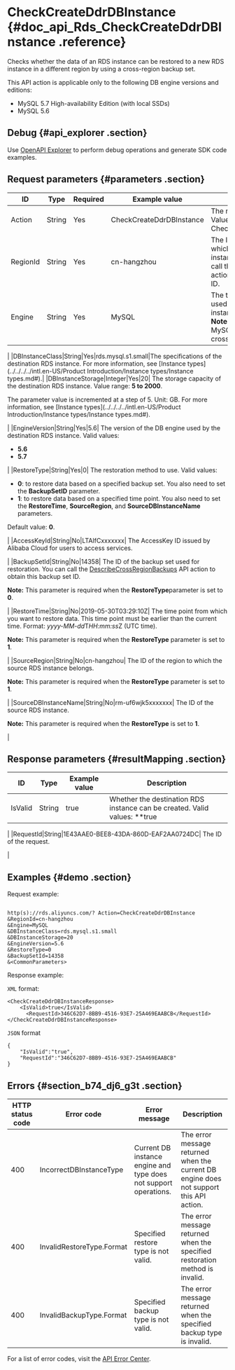 # CheckCreateDdrDBInstance {#doc_api_Rds_CheckCreateDdrDBInstance .reference}

Checks whether the data of an RDS instance can be restored to a new RDS instance in a different region by using a cross-region backup set.

This API action is applicable only to the following DB engine versions and editions:

-   MySQL 5.7 High-availability Edition \(with local SSDs\)
-   MySQL 5.6

## Debug {#api_explorer .section}

Use [OpenAPI Explorer](https://api.aliyun.com/#product=Rds&api=CheckCreateDdrDBInstance&type=RPC&version=2014-08-15) to perform debug operations and generate SDK code examples.

## Request parameters {#parameters .section}

|ID|Type|Required|Example value|Description|
|--|----|--------|-------------|-----------|
|Action|String|Yes|CheckCreateDdrDBInstance|The name of this API action. Value: CheckCreateDdrDBInstance.|
|RegionId|String|Yes|cn-hangzhou|The ID of the region to which the destination RDS instance belongs. You can call the [DescribeRegions](~~26243~~) API action to obtain this region ID.|
|Engine|String|Yes|MySQL|The type of the DB engine used by the destination RDS instance. Value: MySQL **Note:** Currently, only the MySQL engine supports cross-region backup.

 |
|DBInstanceClass|String|Yes|rds.mysql.s1.small|The specifications of the destination RDS instance. For more information, see [Instance types](../../../../intl.en-US/Product Introduction/Instance types/Instance types.md#).|
|DBInstanceStorage|Integer|Yes|20| The storage capacity of the destination RDS instance. Value range: **5 to 2000**.

 The parameter value is incremented at a step of 5. Unit: GB. For more information, see [Instance types](../../../../intl.en-US/Product Introduction/Instance types/Instance types.md#).

 |
|EngineVersion|String|Yes|5.6| The version of the DB engine used by the destination RDS instance. Valid values:

 -   **5.6**
-   **5.7**

 |
|RestoreType|String|Yes|0| The restoration method to use. Valid values:

 -   **0**: to restore data based on a specified backup set. You also need to set the **BackupSetID** parameter.
-   **1**: to restore data based on a specified time point. You also need to set the **RestoreTime**, **SourceRegion**, and **SourceDBInstanceName** parameters.

 Default value: **0**.

 |
|AccessKeyId|String|No|LTAIfCxxxxxxx| The AccessKey ID issued by Alibaba Cloud for users to access services.

 |
|BackupSetId|String|No|14358| The ID of the backup set used for restoration. You can call the [DescribeCrossRegionBackups](~~121733~~) API action to obtain this backup set ID.

 **Note:** This parameter is required when the **RestoreType**parameter is set to **0**.

 |
|RestoreTime|String|No|2019-05-30T03:29:10Z| The time point from which you want to restore data. This time point must be earlier than the current time. Format: *yyyy-MM-dd*T*HH:mm:ss*Z \(UTC time\).

 **Note:** This parameter is required when the **RestoreType** parameter is set to **1**.

 |
|SourceRegion|String|No|cn-hangzhou| The ID of the region to which the source RDS instance belongs.

 **Note:** This parameter is required when the **RestoreType** parameter is set to **1**.

 |
|SourceDBInstanceName|String|No|rm-uf6wjk5xxxxxxx| The ID of the source RDS instance.

 **Note:** This parameter is required when the **RestoreType** is set to **1**.

 |

## Response parameters {#resultMapping .section}

|ID|Type|Example value|Description|
|--|----|-------------|-----------|
|IsValid|String|true| Whether the destination RDS instance can be created. Valid values: **true | false**.

 |
|RequestId|String|1E43AAE0-BEE8-43DA-860D-EAF2AA0724DC| The ID of the request.

 |

## Examples {#demo .section}

Request example:

``` {#request_demo}

http(s)://rds.aliyuncs.com/? Action=CheckCreateDdrDBInstance
&RegionId=cn-hangzhou
&Engine=MySQL
&DBInstanceClass=rds.mysql.s1.small
&DBInstanceStorage=20
&EngineVersion=5.6
&RestoreType=0
&BackupSetId=14358
&<CommonParameters>

```

Response example:

`XML` format:

``` {#xml_return_success_demo}
<CheckCreateDdrDBInstanceResponse>
    <IsValid>true</IsValid>
	  <RequestId>346C62D7-8BB9-4516-93E7-25A469EAABCB</RequestId>
</CheckCreateDdrDBInstanceResponse>
```

`JSON` format

``` {#json_return_success_demo}
{
	"IsValid":"true",
	"RequestId":"346C62D7-8BB9-4516-93E7-25A469EAABCB"
}
```

## Errors {#section_b74_dj6_g3t .section}

|HTTP status code|Error code|Error message|Description|
|----------------|----------|-------------|-----------|
|400|IncorrectDBInstanceType|Current DB instance engine and type does not support operations.|The error message returned when the current DB engine does not support this API action.|
|400|InvalidRestoreType.Format|Specified restore type is not valid.|The error message returned when the specified restoration method is invalid.|
|400|InvalidBackupType.Format|Specified backup type is not valid.|The error message returned when the specified backup type is invalid.|

For a list of error codes, visit the [API Error Center](https://error-center.alibabacloud.com/status/product/Rds).

